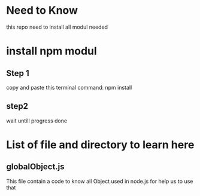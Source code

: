 # Need to Know
this repo need to install all modul needed <br>

# install npm modul

Step 1
--
copy and paste this terminal command:
npm install

step2
--
wait untill progress done

# List of file and directory to learn here

globalObject.js
--
This file contain a code to know all Object used in node.js for help us to use that
